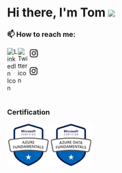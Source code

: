 #  Hi there, I'm Tom  <img src="https://media.giphy.com/media/SXyDYS8HSWfaMTmKGJ/giphy.gif" width="40"/> 

### 📫 How to reach me: 

<div id="badges">
  <a href="https://www.linkedin.com/in/tom-kotlar-ab15b1198/">
    <img  align="left" src="https://cdn.jsdelivr.net/gh/devicons/devicon/icons/linkedin/linkedin-original.svg" alt="LinkedIn Icon" width="25" />
  </a>
 
  <a href="https://twitter.com/tomaskotlar" >
   <img align="left" src="https://cdn.jsdelivr.net/gh/devicons/devicon/icons/twitter/twitter-original.svg" alt="Twitter icon" width="25" />         
  </a>
 <img src="/img/instagram-logo-24.png" width="25"/>
 
  
</div>

[![website](./img/instagram-logo-24.png)](https://www.instagram.com/tomy_kotlar/)

<br />
<br />

### Certification

<a href="https://www.credly.com/badges/a23001ea-99ed-4cc2-a7ff-2697aa59f3a3/public_url" >
<img align="left" src="img/microsoft-certified-azure-fundamentals.png"  height="100px"/>
</a>

<a href="https://www.credly.com/badges/9b68ab81-a88c-4e87-9574-6d2411fe14fe/public_url" >
<img align="left" src="img/microsoft-certified-azure-data-fundamentals.png" height="100px"/>
</a>






<!--
**tom-kotlar/tom-kotlar** is a ✨ _special_ ✨ repository because its `README.md` (this file) appears on your GitHub profile.

Here are some ideas to get you started:

- 🔭 I’m currently working on ...
- 🌱 I’m currently learning ...
- 👯 I’m looking to collaborate on ...
- 🤔 I’m looking for help with ...
- 💬 Ask me about ...
- 📫 How to reach me: ...
- 😄 Pronouns: ...
- ⚡ Fun fact: ...

<img src="https://media.giphy.com/media/SXyDYS8HSWfaMTmKGJ/giphy.gif"/>
https://www.pixilart.com/draw/baby-yoda-db3fbb4c72d5ef7
https://media.giphy.com/media/BJOilHMfqQ9Ko/giphy.gif
-->
